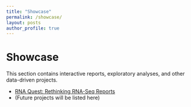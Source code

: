 ```yaml
---
title: "Showcase"
permalink: /showcase/
layout: posts
author_profile: true
---
```


# Showcase

This section contains interactive reports, exploratory analyses, and other data-driven projects.

- [RNA Quest: Rethinking RNA-Seq Reports](/showcase/rna-quest-report/)
- (Future projects will be listed here)